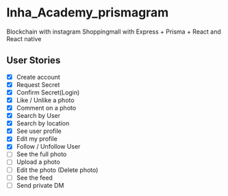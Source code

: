 # Inha_Academy_prismagram

Blockchain with instagram Shoppingmall with Express + Prisma + React and React native

## User Stories

- [x] Create account
- [x] Request Secret
- [x] Confirm Secret(Login)
- [x] Like / Unlike a photo
- [x] Comment on a photo
- [x] Search by User
- [X] Search by location
- [x] See user profile
- [x] Edit my profile
- [x] Follow / Unfollow User
- [ ] See the full photo
- [ ] Upload a photo
- [ ] Edit the photo (Delete photo)
- [ ] See the feed
- [ ] Send private DM